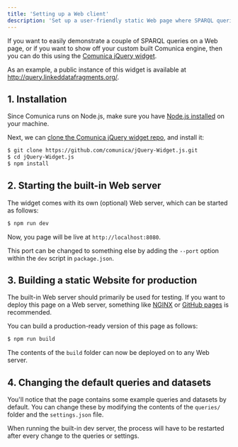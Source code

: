 ```yaml
---
title: 'Setting up a Web client'
description: 'Set up a user-friendly static Web page where SPARQL queries can be executed client-side'
---
```


If you want to easily demonstrate a couple of SPARQL queries on a Web page,
or if you want to show off your custom built Comunica engine,
then you can do this using the [Comunica jQuery widget](https://github.com/comunica/jQuery-Widget.js/).

As an example, a public instance of this widget is available at http://query.linkeddatafragments.org/.

## 1. Installation

Since Comunica runs on Node.js, make sure you have [Node.js installed](https://nodejs.org/en/) on your machine.

Next, we can [clone the Comunica jQuery widget repo](https://github.com/comunica/jQuery-Widget.js/), and install it:
```bash
$ git clone https://github.com/comunica/jQuery-Widget.js.git
$ cd jQuery-Widget.js
$ npm install
```

## 2. Starting the built-in Web server

The widget comes with its own (optional) Web server,
which can be started as follows:
```bash
$ npm run dev
```

Now, you page will be live at `http://localhost:8080`.

<div class="note">
This port can be changed to something else by adding the <code>--port</code> option
within the <code>dev</code> script in <code>package.json</code>.
</div>

## 3. Building a static Website for production

The built-in Web server should primarily be used for testing.
If you want to deploy this page on a Web server,
something like [NGINX](https://www.nginx.com/) or [GitHub pages](https://pages.github.com/) is recommended.

You can build a production-ready version of this page as follows:
```bash
$ npm run build
```

The contents of the `build` folder can now be deployed on to any Web server.

## 4. Changing the default queries and datasets

You'll notice that the page contains some example queries and datasets by default.
You can change these by modifying the contents of the `queries/` folder and the `settings.json` file.

<div class="note">
When running the built-in dev server, the process will have to be restarted after every change to the queries or settings.
</div>
